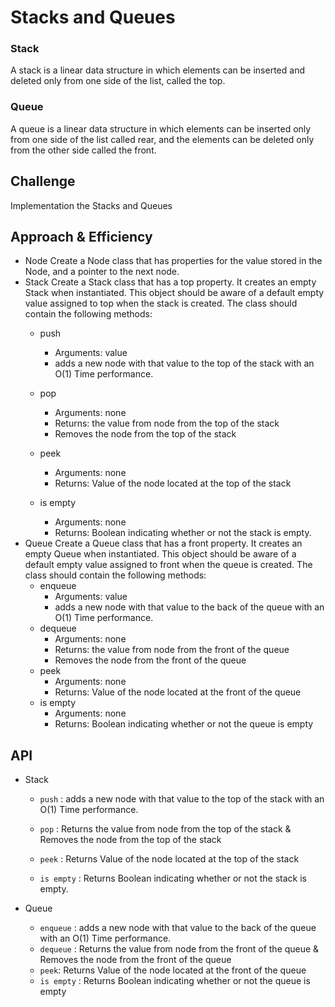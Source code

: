 # Stacks and Queues
### Stack
 A stack is a linear data structure in which elements can be inserted and deleted only from one side of the list, called the top.
### Queue
A queue is a linear data structure in which elements can be inserted only from one side of the list called rear, and the elements can be deleted only from the other side called the front.

## Challenge
<!-- Description of the challenge -->
Implementation the Stacks and Queues

## Approach & Efficiency
<!-- What approach did you take? Why? What is the Big O space/time for this approach? -->
* Node
  Create a Node class that has properties for the value stored in the Node, and a pointer to the next node.
* Stack
   Create a Stack class that has a top property. It creates an empty Stack when instantiated.
   This object should be aware of a default empty value assigned to top when the stack is created.
   The class should contain the following methods:
   - push
     - Arguments: value
     - adds a new node with that value to the top of the stack with an O(1) Time performance.
  - pop
     - Arguments: none
     - Returns: the value from node from the top of the stack
     - Removes the node from the top of the stack 
   - peek
     - Arguments: none
     - Returns: Value of the node located at the top of the stack

  - is empty
     - Arguments: none
     - Returns: Boolean indicating whether or not the stack is empty.
* Queue
   Create a Queue class that has a front property. It creates an empty Queue when instantiated.
   This object should be aware of a default empty value assigned to front when the queue is created.
   The class should contain the following methods:
   - enqueue
      - Arguments: value
      - adds a new node with that value to the back of the queue with an O(1) Time performance.
   - dequeue
      - Arguments: none
      - Returns: the value from node from the front of the queue
      - Removes the node from the front of the queue
   - peek
      - Arguments: none
      - Returns: Value of the node located at the front of the queue
   - is empty
      - Arguments: none
      - Returns: Boolean indicating whether or not the queue is empty

## API

* Stack
   - ```push``` : adds a new node with that value to the top of the stack with an O(1) Time performance.
  - ```pop``` : Returns the value from node from the top of the stack & Removes the node from the top of the stack 
   - ```peek``` : Returns Value of the node located at the top of the stack

  - ```is empty``` : Returns Boolean indicating whether or not the stack is empty.

* Queue
  
   - ``enqueue`` : adds a new node with that value to the back of the queue with an O(1) Time performance.
   - ```dequeue``` : Returns the value from node from the front of the queue & Removes the node from the front of the queue
   - ```peek```: Returns Value of the node located at the front of the queue
   - ```is empty``` : Returns Boolean indicating whether or not the queue is empty